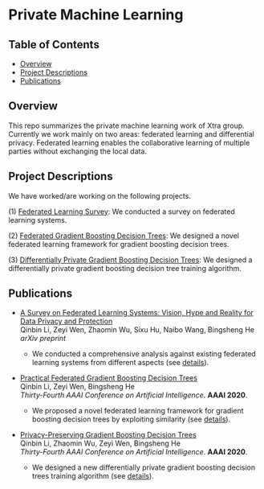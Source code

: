 # Private Machine Learning

## Table of Contents
* [Overview](#overview)
* [Project Descriptions](#project-descriptions)
* [Publications](#publications)

## Overview

This repo summarizes the private machine learning work of Xtra group. Currently we work mainly on two areas: federated learning and differential privacy. Federated learning enables the collaborative learning of multiple parties without exchanging the local data. 

## Project Descriptions

We have worked/are working on the following projects.

(1) [Federated Learning Survey](#FL_survey): We conducted a survey on federated learning systems.

(2) [Federated Gradient Boosting Decision Trees](#SimFL): We designed a novel federated learning framework for gradient boosting decision trees.

(3) [Differentially Private Gradient Boosting Decision Trees](#DPBoost): We designed a differentially private gradient boosting decision tree training algorithm.

## Publications

* [A Survey on Federated Learning Systems: Vision, Hype and Reality for Data Privacy and Protection](https://qinbinli.com/files/FLSurvey.pdf) <br>
Qinbin Li, Zeyi Wen, Zhaomin Wu, Sixu Hu, Naibo Wang, Bingsheng He<br>
<i>arXiv preprint</i>
    * We conducted a comprehensive analysis against existing federated learning systems from different aspects (see [details](FL_survey)). 


* [Practical Federated Gradient Boosting Decision Trees](https://arxiv.org/abs/1911.04206) <br>
Qinbin Li, Zeyi Wen, Bingsheng He<br>
<i>Thirty-Fourth AAAI Conference on Artificial Intelligence</i>. <b>AAAI 2020</b>.
    * We proposed a novel federated learning framework for gradient boosting decision trees by exploiting similarity (see [details](SimFL)).

* [Privacy-Preserving Gradient Boosting Decision Trees](https://arxiv.org/abs/1911.04209)  <br>
Qinbin Li, Zhaomin Wu, Zeyi Wen, Bingsheng He<br>
<i>Thirty-Fourth AAAI Conference on Artificial Intelligence</i>. <b>AAAI 2020</b>.
    * We designed a new differentially private gradient boosting decision trees training algorithm (see [details](DPBoost)).



